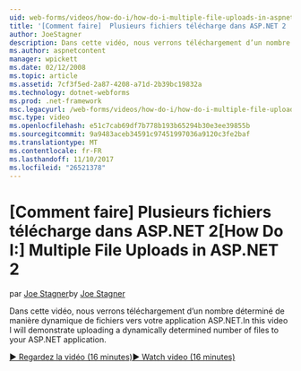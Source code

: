 ```yaml
---
uid: web-forms/videos/how-do-i/how-do-i-multiple-file-uploads-in-aspnet-2
title: '[Comment faire]  Plusieurs fichiers télécharge dans ASP.NET 2 | Documents Microsoft'
author: JoeStagner
description: Dans cette vidéo, nous verrons téléchargement d’un nombre déterminé de manière dynamique de fichiers vers votre application ASP.NET.
ms.author: aspnetcontent
manager: wpickett
ms.date: 02/12/2008
ms.topic: article
ms.assetid: 7cf3f5ed-2a87-4208-a71d-2b39bc19832a
ms.technology: dotnet-webforms
ms.prod: .net-framework
msc.legacyurl: /web-forms/videos/how-do-i/how-do-i-multiple-file-uploads-in-aspnet-2
msc.type: video
ms.openlocfilehash: e51c7cab69df7b778b193b65294b30e3ee39855b
ms.sourcegitcommit: 9a9483aceb34591c97451997036a9120c3fe2baf
ms.translationtype: MT
ms.contentlocale: fr-FR
ms.lasthandoff: 11/10/2017
ms.locfileid: "26521378"
---
```

<a name="how-do-i--multiple-file-uploads-in-aspnet-2"></a><span data-ttu-id="04e7b-103">[Comment faire]  Plusieurs fichiers télécharge dans ASP.NET 2</span><span class="sxs-lookup"><span data-stu-id="04e7b-103">[How Do I:]  Multiple File Uploads in ASP.NET 2</span></span>
====================
<span data-ttu-id="04e7b-104">par [Joe Stagner](https://github.com/JoeStagner)</span><span class="sxs-lookup"><span data-stu-id="04e7b-104">by [Joe Stagner](https://github.com/JoeStagner)</span></span>

<span data-ttu-id="04e7b-105">Dans cette vidéo, nous verrons téléchargement d’un nombre déterminé de manière dynamique de fichiers vers votre application ASP.NET.</span><span class="sxs-lookup"><span data-stu-id="04e7b-105">In this video I will demonstrate uploading a dynamically determined number of files to your ASP.NET application.</span></span>

[<span data-ttu-id="04e7b-106">&#9654; Regardez la vidéo (16 minutes)</span><span class="sxs-lookup"><span data-stu-id="04e7b-106">&#9654; Watch video (16 minutes)</span></span>](https://channel9.msdn.com/Blogs/ASP-NET-Site-Videos/how-do-i-multiple-file-uploads-in-aspnet-2)
